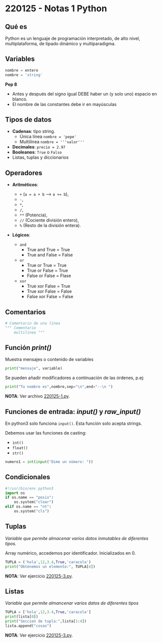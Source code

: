 # 220125 - Notas 1 Python

## Qué es
Python es un lenguaje de programación interpretado, de alto nivel, multiplataforma, de tipado dinámico y multiparadigma. 

## Variables 

```python
nombre = entero
nombre = 'string'
```

**Pep 8**
* Antes y después del signo igual DEBE haber un (y solo uno) espacio en blanco. 
* El nombre de las constantes debe ir en mayúsculas

## Tipos de datos

 * **Cadenas**: tipo string. 
    * Única línea `nombre = 'pepe'`
    * Multilínea `nombre = '''valor'''`
 * **Decimales**: `precio = 2.97`
 * **Booleanos**: `True` o `Falso`
 * Listas, tuplas y diccionarios

## Operadores
 * **Aritméticos**: 
    * `+` (`a = a + b` --> `a += b`),
    * `-`, 
    * `*`,
    * `/`,
    * `**` (Potencia),
    * `//` (Cociente división entero),
    * `%` (Resto de la división entera).

* **Lógicos**:
    * `and`
        * True and True   = True
        * True and False  = False 
    * `or`
        * True  or True   = True
        * True  or False  = True
        * False or False  = Flase
    * `xor`
        * True  xor False = True
        * True  xor False = False
        * False xor False = False

## Comentarios

```python
# Comentario de una línea
""" Comentario
    multilínea """
```

## Función *print()*

Muestra mensajes o contenido de variables

```python
print("mensaje", variable)
```
Se pueden añadir modificadores a continuación de las órdenes, p.ej:
```python
print("Tu nombre es",nombre,sep="\n",end="--\n ")
```
**NOTA**: Ver archivo [220125-1.py](../ejemplos/220125-1.py.py).

## Funciones de entrada: *input()* y *raw_input()*

En python3 solo funciona `input()`. Esta función solo acepta strings. 

Debemos usar las funciones de casting:
 * `int()`
 * `float()`
 * `str()`

```python
numero1 = int(input("Dime un número: "))
```

## Condicionales

```python
#!/usr/bin/env python3
import os
if os.name == "posix":
    os.system("clear")
elif os.name == "nt":
    os.system("cls")
```

## Tuplas

*Variable que permite almacenar varios datos inmutables de diferentes tipos.*

Array numérico, accedemos por identificador. Inicializados en 0.

```python
TUPLA = ('hola',12,3.4,True,'caracola')
print("Obtenemos un elemento:", TUPLA[4])
```
**NOTA**: Ver ejercicio [220125-3.py](../ejemplos/220125-3.py).

## Listas
*Variable que permite almancenar varios datos de diferentes tipos*

```python
TUPLA = ['hola',12,3.4,True,'caracola']
print(lista[0])
print("Seccion de tupla:",lista[1:4])
lista.append("cosas")
```
**NOTA**: Ver ejercicio [220125-3.py](../ejemplos/220125-3.py).
